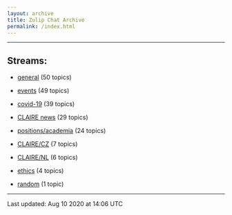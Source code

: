 ```yaml
---
layout: archive
title: Zulip Chat Archive
permalink: /index.html
---
```


---

## Streams:

* [general](stream/201199-general/index.html) (50 topics)

* [events](stream/201207-events/index.html) (49 topics)

* [covid-19](stream/226112-covid-19/index.html) (39 topics)

* [CLAIRE news](stream/201957-CLAIRE-news/index.html) (29 topics)

* [positions/academia](stream/203258-positions/academia/index.html) (24 topics)

* [CLAIRE/CZ](stream/203399-CLAIRE/CZ/index.html) (7 topics)

* [CLAIRE/NL](stream/203255-CLAIRE/NL/index.html) (6 topics)

* [ethics](stream/228366-ethics/index.html) (4 topics)

* [random](stream/202125-random/index.html) (1 topic)

<hr><p>Last updated: Aug 10 2020 at 14:06 UTC</p>